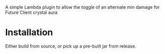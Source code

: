 
A simple Lambda plugin to allow the toggle of an alternate min damage for Future Client crystal aura

# Installation
Either build from source, or pick up a pre-built jar from release.
